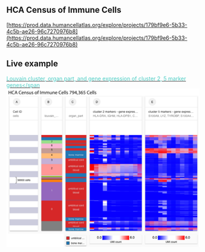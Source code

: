 ## HCA Census of Immune Cells

[https://prod.data.humancellatlas.org/explore/projects/179bf9e6-5b33-4c5b-ae26-96c7270976b8](https://prod.data.humancellatlas.org/explore/projects/179bf9e6-5b33-4c5b-ae26-96c7270976b8)

## Live example
[<span style="color:#4ecdc4">Louvain cluster, organ part, and gene expression of cluster 2, 5 marker genes</span](https://singlecell.xenabrowser.net/heatmap/?columns=%5B%7B%22name%22%3A%22HCA%2FCensus_of_Immune_Cells%2Fcluster_filledin.tsv%22%2C%22host%22%3A%22https%3A%2F%2Fsinglecellnew.xenahubs.net%22%2C%22width%22%3A100%2C%22fields%22%3A%22louvain_cluster%22%7D%2C%7B%22name%22%3A%22HCA%2FCensus_of_Immune_Cells%2Fbarcode_phenotype.matrix%22%2C%22host%22%3A%22https%3A%2F%2Fsinglecellnew.xenahubs.net%22%2C%22width%22%3A100%2C%22fields%22%3A%22organ_part%22%7D%2C%7B%22name%22%3A%22HCA%2FCensus_of_Immune_Cells%2Ffiltered_gene_bc_matrices_gene.tsv%22%2C%22host%22%3A%22https%3A%2F%2Fsinglecellnew.xenahubs.net%22%2C%22width%22%3A250%2C%22fields%22%3A%22HLA-DRA%20IGHM%20HLA-DPB1%20CD37%20HLA-DRB1%20CD79A%20HLA-DPA1%20MS4A1%20HLA-DQB1%20IGHD%20CD79B%20IGKC%22%2C%22columnLabel%22%3A%22cluster%202%20markers%20-%20gene%20expression%22%7D%2C%7B%22name%22%3A%22HCA%2FCensus_of_Immune_Cells%2Ffiltered_gene_bc_matrices_gene.tsv%22%2C%22host%22%3A%22https%3A%2F%2Fsinglecellnew.xenahubs.net%22%2C%22width%22%3A250%2C%22fields%22%3A%22S100A9%20LYZ%20TYROBP%20S100A4%20S100A6%20CST3%20FCN1%20LGALS1%20CTSS%20LST1%20S100A8%20SRGN%22%2C%22columnLabel%22%3A%22cluster%205%20markers%20-%20gene%20expression%22%7D%5D&heatmap=%7B%22showWelcome%22%3Afalse%7D)
<br>
<a href="https://singlecell.xenabrowser.net/heatmap/?columns=%5B%7B%22name%22%3A%22HCA%2FCensus_of_Immune_Cells%2Fcluster_filledin.tsv%22%2C%22host%22%3A%22https%3A%2F%2Fsinglecellnew.xenahubs.net%22%2C%22width%22%3A100%2C%22fields%22%3A%22louvain_cluster%22%7D%2C%7B%22name%22%3A%22HCA%2FCensus_of_Immune_Cells%2Fbarcode_phenotype.matrix%22%2C%22host%22%3A%22https%3A%2F%2Fsinglecellnew.xenahubs.net%22%2C%22width%22%3A100%2C%22fields%22%3A%22organ_part%22%7D%2C%7B%22name%22%3A%22HCA%2FCensus_of_Immune_Cells%2Ffiltered_gene_bc_matrices_gene.tsv%22%2C%22host%22%3A%22https%3A%2F%2Fsinglecellnew.xenahubs.net%22%2C%22width%22%3A250%2C%22fields%22%3A%22HLA-DRA%20IGHM%20HLA-DPB1%20CD37%20HLA-DRB1%20CD79A%20HLA-DPA1%20MS4A1%20HLA-DQB1%20IGHD%20CD79B%20IGKC%22%2C%22columnLabel%22%3A%22cluster%202%20markers%20-%20gene%20expression%22%7D%2C%7B%22name%22%3A%22HCA%2FCensus_of_Immune_Cells%2Ffiltered_gene_bc_matrices_gene.tsv%22%2C%22host%22%3A%22https%3A%2F%2Fsinglecellnew.xenahubs.net%22%2C%22width%22%3A250%2C%22fields%22%3A%22S100A9%20LYZ%20TYROBP%20S100A4%20S100A6%20CST3%20FCN1%20LGALS1%20CTSS%20LST1%20S100A8%20SRGN%22%2C%22columnLabel%22%3A%22cluster%205%20markers%20-%20gene%20expression%22%7D%5D&heatmap=%7B%22showWelcome%22%3Afalse%7D"><img src="https://github.com/ucscXena/cohortMetaData/raw/master/cohort_HCA Census of Immune Cells/HCA Census of Immune Cells.png" width="800px">
